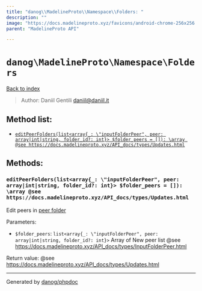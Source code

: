 ```yaml
---
title: "danog\\MadelineProto\\Namespace\\Folders: "
description: ""
image: "https://docs.madelineproto.xyz/favicons/android-chrome-256x256.png"
parent: "MadelineProto API"

---
```

# `danog\MadelineProto\Namespace\Folders`
[Back to index](../../../index.html)

> Author: Daniil Gentili <daniil@daniil.it>  
  

  




## Method list:
* [`editPeerFolders(list<array{_: \"inputFolderPeer", peer: array|int|string, folder_id?: int}> $folder_peers = []): \array @see https://docs.madelineproto.xyz/API_docs/types/Updates.html`](#editpeerfolders-list-array-_-inputfolderpeer-peer-array-int-string-folder_id-int-folder_peers-array-see-https-docs-madelineproto-xyz-api_docs-types-updates-html)

## Methods:
### `editPeerFolders(list<array{_: \"inputFolderPeer", peer: array|int|string, folder_id?: int}> $folder_peers = []): \array @see https://docs.madelineproto.xyz/API_docs/types/Updates.html`

Edit peers in [peer folder](https://core.telegram.org/api/folders#peer-folders)


Parameters:

* `$folder_peers`: `list<array{_: \"inputFolderPeer", peer: array|int|string, folder_id?: int}>` Array of New peer list @see https://docs.madelineproto.xyz/API_docs/types/InputFolderPeer.html  


Return value: @see https://docs.madelineproto.xyz/API_docs/types/Updates.html


---
Generated by [danog/phpdoc](https://phpdoc.daniil.it)

